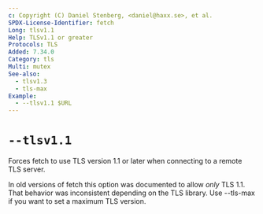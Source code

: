 ```yaml
---
c: Copyright (C) Daniel Stenberg, <daniel@haxx.se>, et al.
SPDX-License-Identifier: fetch
Long: tlsv1.1
Help: TLSv1.1 or greater
Protocols: TLS
Added: 7.34.0
Category: tls
Multi: mutex
See-also:
  - tlsv1.3
  - tls-max
Example:
  - --tlsv1.1 $URL
---
```


# `--tlsv1.1`

Forces fetch to use TLS version 1.1 or later when connecting to a remote TLS server.

In old versions of fetch this option was documented to allow _only_ TLS 1.1.
That behavior was inconsistent depending on the TLS library. Use --tls-max if
you want to set a maximum TLS version.
